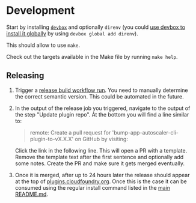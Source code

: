 # Development

Start by installing [`devbox`](https://www.jetify.com/devbox/docs/installing_devbox/) and optionally `direnv` (you could [use devbox to install it globally](https://www.jetify.com/devbox/docs/devbox_global/) by using `devbox global add direnv`).

This should allow to use `make`.

Check out the targets available in the Make file by running `make help`.

## Releasing

1. Trigger a [release build workflow run](https://github.com/cloudfoundry/app-autoscaler-cli-plugin/actions/workflows/release.yml). You need to manually determine the correct semantic version. This could be automated in the future.
2. In the output of the release job you triggered, navigate to the output of the step "Update plugin repo". At the bottom you will find a line similar to:
   > remote: Create a pull request for 'bump-app-autoscaler-cli-plugin-to-vX.X.X' on GitHub by visiting:

   Click the link in the following line.
   This will open a PR with a template. Remove the template text after the first sentence and optionally add some notes. Create the PR and make sure it gets merged eventually.
3. Once it is merged, after up to 24 hours later the release should appear at the top of [plugins.cloudfoundry.org](https://plugins.cloudfoundry.org/). Once this is the case it can be consumed using the regular install command listed in the [main README.md](../README.md).
